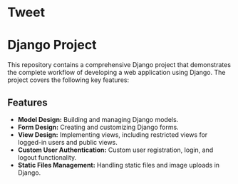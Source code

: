 # Tweet
# Django Project

This repository contains a comprehensive Django project that demonstrates the complete workflow of developing a web application using Django. The project covers the following key features:

## Features
- **Model Design:** Building and managing Django models.
- **Form Design:** Creating and customizing Django forms.
- **View Design:** Implementing views, including restricted views for logged-in users and public views.
- **Custom User Authentication:** Custom user registration, login, and logout functionality.
- **Static Files Management:** Handling static files and image uploads in Django.

